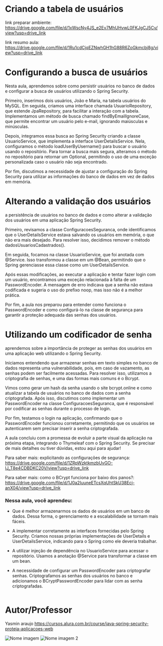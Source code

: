 # Criando a tabela de usuários

link preparar ambiente: https://drive.google.com/file/d/1xWscNy4JS_e2Ev7MhUHvwL0FKJgCJ5Cv/view?usp=drive_link

link resumo aula: https://drive.google.com/file/d/1Ru1cdCjqEZNwhGH1hG88R6ZoGkmcbj8g/view?usp=drive_link

# Configurando a busca de usuários

Nesta aula, aprendemos sobre como persistir usuários no banco de dados e configurar a busca de usuários utilizando o Spring Security.

Primeiro, inserimos dois usuários, João e Maria, na tabela usuários do MySQL. Em seguida, criamos uma interface chamada UsuarioRepository, que estende JpaRepository, para facilitar a interação com a tabela. Implementamos um método de busca chamado findByEmailIgnoreCase, que permite encontrar um usuário pelo e-mail, ignorando maiúsculas e minúsculas.

Depois, integramos essa busca ao Spring Security criando a classe UsuarioService, que implementa a interface UserDetailsService. Nela, configuramos o método loadUserByUsername() para buscar o usuário usando o repositório. Para tornar a busca mais segura, alteramos o método no repositório para retornar um Optional<Usuario>, permitindo o uso de uma exceção personalizada caso o usuário não seja encontrado.

Por fim, discutimos a necessidade de ajustar a configuração do Spring Security para utilizar as informações do banco de dados em vez de dados em memória.

# Alterando a validação dos usuários

a persistência de usuários no banco de dados e como alterar a validação dos usuários em uma aplicação Spring Security.

Primeiro, revisamos a classe ConfiguracoesSeguranca, onde identificamos que o UserDetailsService estava salvando os usuários em memória, o que não era mais desejado. Para resolver isso, decidimos remover o método dadosUsuariosCadastrados().

Em seguida, focamos na classe UsuarioService, que foi anotada com @Service. Isso transformou a classe em um @Bean, permitindo que o Spring gerenciasse essa classe como um UserDetailsService.

Após essas modificações, ao executar a aplicação e tentar fazer login com um usuário, encontramos uma exceção relacionada à falta de um PasswordEncoder. A mensagem de erro indicava que a senha não estava codificada e sugeria o uso do prefixo noop, mas isso não é a melhor prática.

Por fim, a aula nos preparou para entender como funciona o PasswordEncoder e como configurá-lo na classe de segurança para garantir a proteção adequada das senhas dos usuários.


# Utilizando um codificador de senha

aprendemos sobre a importância de proteger as senhas dos usuários em uma aplicação web utilizando o Spring Security.

Iniciamos entendendo que armazenar senhas em texto simples no banco de dados representa uma vulnerabilidade, pois, em caso de vazamento, as senhas podem ser facilmente acessadas. Para resolver isso, utilizamos a criptografia de senhas, e uma das formas mais comuns é o Bcrypt.

Vimos como gerar um hash da senha usando o site bcrypt.online e como atualizar a tabela de usuários no banco de dados com a senha criptografada. Após isso, discutimos como implementar um PasswordEncoder na classe ConfiguracoesSeguranca, que é responsável por codificar as senhas durante o processo de login.

Por fim, testamos o login na aplicação, confirmando que o PasswordEncoder funcionou corretamente, permitindo que os usuários se autenticarem sem precisar inserir a senha criptografada.

A aula concluiu com a promessa de evoluir a parte visual da aplicação na próxima etapa, integrando o Thymeleaf com o Spring Security. Se precisar de mais detalhes ou tiver dúvidas, estou aqui para ajudar!

Para saber mais: explicitando as configurações de segurança: https://drive.google.com/file/d/1ZRpWzktkmzbUvGO-lJ_T8e4CDBDKC20V/view?usp=drive_link

Para saber mais: como o BCrypt funciona por baixo dos panos?: https://drive.google.com/file/d/1J0a2IuuneETcsXqUhtSkU38Ecj-anX04/view?usp=drive_link



### Nessa aula, você aprendeu:

- Que é melhor armazenarmos os dados de usuários em um banco de dados. Dessa forma, o gerenciamento e a escalabilidade se tornam mais fáceis.

- A implementar corretamente as interfaces fornecidas pelo Spring Security. Criamos nossas próprias implementações de UserDetails e UserDetailsService, indicando para o Spring como ele deveria trabalhar.

- A utilizar injeção de dependência no UsuarioService para acessar o repositório. Usamos a anotação @Service para transformar a classe em um bean.

- A necessidade de configurar um PasswordEncoder para criptografar senhas. Criptografamos as senhas dos usuários no banco e adicionamos o BCryptPasswordEncoder para lidar com as senha criptografadas.

```bash

```

# Autor/Professor

Yasmin araujo
https://cursos.alura.com.br/course/java-spring-security-proteja-aplicacoes-web

![Nome imagem](link) ![Nome imagem 2](link)

